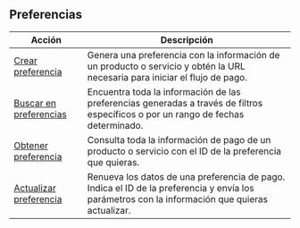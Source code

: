 ## Preferencias

|Acción|Descripción|
|---|---|
|[Crear preferencia](https://www.mercadopago[FAKER][URL][DOMAIN]/developers/es/reference/preferences/_checkout_preferences/post)|Genera una preferencia con la información de un producto o servicio y obtén la URL necesaria para iniciar el flujo de pago.|
|[Buscar en preferencias](https://www.mercadopago[FAKER][URL][DOMAIN]/developers/es/reference/preferences/_checkout_preferences_search/get)|Encuentra toda la información de las preferencias generadas a través de filtros específicos o por un rango de fechas determinado.|
|[Obtener preferencia](https://www.mercadopago[FAKER][URL][DOMAIN]/developers/es/reference/preferences/_checkout_preferences_id/get)|Consulta toda la información de pago de un producto o servicio con el ID de la preferencia que quieras.|
|[Actualizar preferencia](https://www.mercadopago[FAKER][URL][DOMAIN]/developers/es/reference/preferences/_checkout_preferences_id/put)|Renueva los datos de una preferencia de pago. Indica el ID de la preferencia y envía los parámetros con la información que quieras actualizar.|

